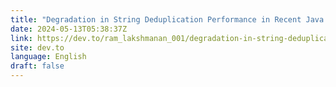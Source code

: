```yaml
---
title: "Degradation in String Deduplication Performance in Recent Java Versions"
date: 2024-05-13T05:38:37Z
link: https://dev.to/ram_lakshmanan_001/degradation-in-string-deduplication-performance-in-recent-java-versions-2ce5?utm_medium=RSS&utm_source=news.12bit.vn
site: dev.to
language: English
draft: false
---
```


